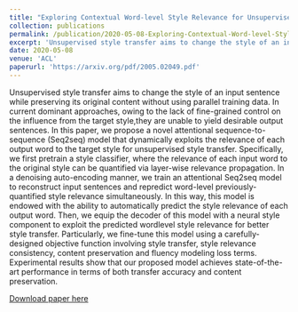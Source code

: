 ```yaml
---
title: "Exploring Contextual Word-level Style Relevance for Unsupervised Style Transfer"
collection: publications
permalink: /publication/2020-05-08-Exploring-Contextual-Word-level-Style-Relevance-for-Unsupervised-Style-Transfer
excerpt: 'Unsupervised style transfer aims to change the style of an input sentence while preserving its original content without using parallel training data...'
date: 2020-05-08
venue: 'ACL'
paperurl: 'https://arxiv.org/pdf/2005.02049.pdf'
---
```

Unsupervised style transfer aims to change the style of an input sentence while preserving its original content without using parallel training data. In current dominant approaches, owing to the lack of fine-grained control on the influence from the target style,they are unable to yield desirable output sentences. In this paper, we propose a novel attentional sequence-to-sequence (Seq2seq) model that dynamically exploits the relevance of each output word to the target style for unsupervised style transfer. Specifically, we first pretrain a style classifier, where the relevance of each input word to the original style can be quantified via layer-wise relevance propagation. In a denoising auto-encoding manner, we train an attentional Seq2seq model to reconstruct input sentences and repredict word-level previously-quantified style relevance simultaneously. In this way, this model is endowed with the ability to automatically predict the style relevance of each output word. Then, we equip the decoder of this model with a neural style component to exploit the predicted wordlevel style relevance for better style transfer. Particularly, we fine-tune this model using a carefully-designed objective function involving style transfer, style relevance consistency, content preservation and fluency modeling loss terms. Experimental results show that our proposed model achieves state-of-the-art performance in terms of both transfer accuracy and content preservation.

[Download paper here](https://arxiv.org/pdf/2005.02049.pdf)
